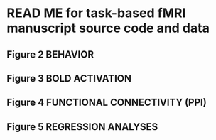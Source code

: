 # READ ME for task-based fMRI manuscript source code and data 

## Figure 2 BEHAVIOR

## Figure 3 BOLD ACTIVATION


## Figure 4 FUNCTIONAL CONNECTIVITY (PPI)


## Figure 5 REGRESSION ANALYSES

